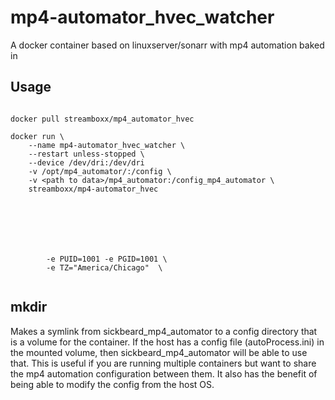 # mp4-automator_hvec_watcher
A docker container based on linuxserver/sonarr with mp4 automation baked in

## Usage
````

docker pull streamboxx/mp4_automator_hvec

docker run \
    --name mp4-automator_hvec_watcher \
    --restart unless-stopped \
    --device /dev/dri:/dev/dri
    -v /opt/mp4_automator/:/config \
    -v <path to data>/mp4_automator:/config_mp4_automator \
    streamboxx/mp4-automator_hvec
    


    
    
    
    
        -e PUID=1001 -e PGID=1001 \
        -e TZ="America/Chicago"  \
    

````

## mkdir
Makes a symlink from sickbeard_mp4_automator to a config directory that is a volume for the container. If the host has a config file (autoProcess.ini) in the mounted volume, then sickbeard_mp4_automator will be able to use that. This is useful if you are running multiple containers but want to share the mp4 automation configuration between them. It also has the benefit of being able to modify the config from the host OS.
